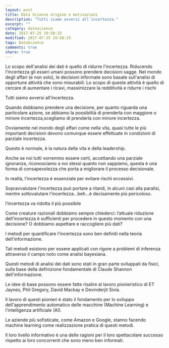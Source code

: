 ```yaml
---
layout: post
title: Data Science origine e motivazioni
description: "Tutti siamo avversi all'incertezza." 
excerpt: ""
category: datascience
date: 2017-07-25 19:58:33
modified: 2017-07-25 19:58:33
tags: DataScience
comments: true
share: true
---
```


Lo scopo dell'analisi dei dati è quello di ridurre l'incertezza. 
Riducendo l'incertezza gli esseri umani possono prendere decisioni sagge. 
Nel mondo degli affari (e non solo), le decisioni informate sono basate sull'analisi di opportune attività che sono misurabili. Lo scopo di queste attività è quello di cercare di aumentare i ricavi, massimizzare la redditività e ridurre i rischi 

Tutti siamo avversi all'incertezza.

Quando dobbiamo prendere una decisione, per quanto riguarda una particolare azione, se abbiamo la possibilità di prenderla con maggiore o minore incertezza,scegliamo di prenderla con minore incertezza.

Ovviamente nel mondo degli affari come nella vita, quasi tutte le più importanti decisioni devono comunque essere effettuate in condizioni di parziale incertezza. 

Questo è normale, è la natura della vita e della leadership. 

Anche se noi tutti vorremmo essere certi, accettando una parziale ignoranza, riconosciamo a noi stessi quanto non sappiamo, questa è una forma di consapevolezza che porta a migliorare il processo decisionale.

In realtà, l'incertezza è essenziale per evitare rischi eccessivi. 

Sopravvalutare l'incertezza può portare a ritardi, in alcuni casi alla paralisi, mentre sottovalutare l'incertezza…beh…è decisamente più pericoloso.

l’incertezza va ridotta il più possibile

Come creature razionali dobbiamo sempre chiederci: l’attuale riduzione dell'incertezza è sufficienti per procedere in questo momento con una decisione?  O dobbiamo aspettare e raccogliere più dati? 

I metodi per quantificare l'incertezza sono ben definiti nella teoria dell'informazione. 

Tali metodi esistono per essere applicati con rigore a problemi di inferenza attraverso il campo noto come analisi bayesiana. 

Questi metodi di analisi dei dati sono stati in gran parte sviluppati da fisici, sulla base della definizione fondamentale di Claude Shannon dell'informazione. 

Le idee di base possono essere fatte risalire al lavoro pionieristico di ET Jaynes, Phil Gregory, David Mackay e Devinderjit Sivia. 

Il lavoro di questi pionieri è stato il fondamento per lo sviluppo dell'apprendimento automatico delle macchine (Machine Learning) e l'intelligenza artificiale (AI). 

Le aziende più sofisticate, come Amazon e Google, stanno facendo machine learning come realizzazione pratica di questi metodi. 

Il loro livello informativo è una delle ragioni per il loro spettacolare successo rispetto ai loro concorrenti che sono meno ben informati. 